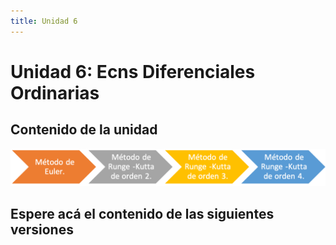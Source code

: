 ```yaml
---
title: Unidad 6
---
```

# Unidad 6: Ecns Diferenciales Ordinarias

## Contenido de la unidad

<img src="https://github.com/BioAITeamLearning/Metodos_2023_03_UAM/blob/main/images/contenidoU6.png?raw=true"/>

## Espere acá el contenido de las siguientes versiones